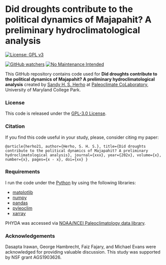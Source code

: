# Did droughts contribute to the political dynamics of Majapahit? A preliminary hydroclimatological analysis

[![License: GPL v3](https://img.shields.io/badge/License-GPLv3-blue.svg)](https://www.gnu.org/licenses/gpl-3.0)

[![GitHub watchers](https://img.shields.io/github/watchers/Naereen/StrapDown.js.svg?style=social&label=Watch&maxAge=2592000)](https://github.com/sandyherho/majapahitDroughts23/watchers)
[![No Maintenance Intended](http://unmaintained.tech/badge.svg)](http://unmaintained.tech/)


This GitHub repository contains code used for **Did droughts contribute to the political dynamics of Majapahit? A preliminary hydroclimatological analysis** created by [Sandy H. S. Herho](https://www.geol.umd.edu/sandyherho) at [Paleoclimate CoLaboratory](https://www.geol.umd.edu/facilities/sil/), University of Maryland College Park.

### License
This code is released under the [GPL-3.0 License](https://github.com/sandyherho/majapahitDroughts23/blob/main/LICENCE).

### Citation
If you find this code useful in your study, please, consider citing my paper:


`
@article{herho21,
         author={Herho, S. H. S.},
         title={Did droughts contribute to the political dynamics of Majapahit? A preliminary hydroclimatological analysis},
         journal={xxx},
         year={202x},
         volume={x},
         number={x},
         pages={x - x},
         doi={xx}
}
`

### Requirements

I run the code under the [Python](https://www.python.org/) by using the following libraries:

- [matplotlib](https://matplotlib.org/)
- [numpy](https://numpy.org/)
- [pandas](https://pandas.pydata.org/)
- [pyleoclim](https://pyleoclim-util.readthedocs.io/)
- [xarray](https://docs.xarray.dev/en/)

PHYDA was accessed via [NOAA/NCEI Paleoclimatology data library](https://www.ncei.noaa.gov/access/paleo-search/study/24230).

### Acknowledgements

Dasapta Irawan, George Hambrecht, Faiz Fajary, and Michael Evans were acknowledged for providing valuable discussion. This study was supported by NSF grant AGS1903626.
